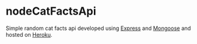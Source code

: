 # nodeCatFactsApi
Simple random cat facts api developed using [Express](https://github.com/expressjs/express) and [Mongoose](https://github.com/Automattic/mongoose) and hosted on [Heroku](https://www.heroku.com/).